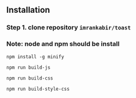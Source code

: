 ## Installation

### Step 1. clone repository `imrankabir/toast`

### Note: node and npm should be install

```
npm install -g minify

npm run build-js

npm run build-css

npm run build-style-css
```
